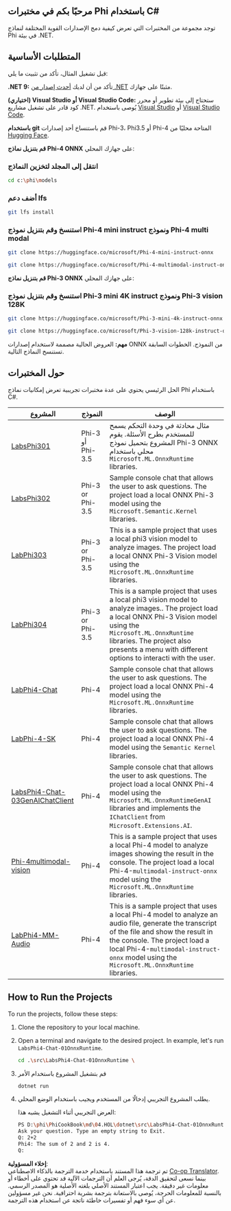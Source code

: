 <!--
CO_OP_TRANSLATOR_METADATA:
{
  "original_hash": "8fd4bbea0a970872d95cf189202589e1",
  "translation_date": "2025-03-27T16:26:29+00:00",
  "source_file": "md\\04.HOL\\dotnet\\readme.md",
  "language_code": "ar"
}
-->
## مرحبًا بكم في مختبرات Phi باستخدام C#

توجد مجموعة من المختبرات التي تعرض كيفية دمج الإصدارات القوية المختلفة لنماذج Phi في بيئة .NET.

## المتطلبات الأساسية

قبل تشغيل المثال، تأكد من تثبيت ما يلي:

**.NET 9:** تأكد من أن لديك [أحدث إصدار من .NET](https://dotnet.microsoft.com/download/dotnet?WT.mc_id=aiml-137032-kinfeylo) مثبتًا على جهازك.

**(اختياري) Visual Studio أو Visual Studio Code:** ستحتاج إلى بيئة تطوير أو محرر كود قادر على تشغيل مشاريع .NET. يُوصى باستخدام [Visual Studio](https://visualstudio.microsoft.com?WT.mc_id=aiml-137032-kinfeylo) أو [Visual Studio Code](https://code.visualstudio.com?WT.mc_id=aiml-137032-kinfeylo).

**باستخدام git** قم باستنساخ أحد إصدارات Phi-3، Phi3.5 أو Phi-4 المتاحة محليًا من [Hugging Face](https://huggingface.co/collections/lokinfey/phi-4-family-679c6f234061a1ab60f5547c).

**قم بتنزيل نماذج Phi-4 ONNX** على جهازك المحلي:

### انتقل إلى المجلد لتخزين النماذج

```bash
cd c:\phi\models
```

### أضف دعم lfs

```bash
git lfs install 
```

### استنسخ وقم بتنزيل نموذج Phi-4 mini instruct ونموذج Phi-4 multi modal

```bash
git clone https://huggingface.co/microsoft/Phi-4-mini-instruct-onnx

git clone https://huggingface.co/microsoft/Phi-4-multimodal-instruct-onnx
```

**قم بتنزيل نماذج Phi-3 ONNX** على جهازك المحلي:

### استنسخ وقم بتنزيل نموذج Phi-3 mini 4K instruct ونموذج Phi-3 vision 128K

```bash
git clone https://huggingface.co/microsoft/Phi-3-mini-4k-instruct-onnx

git clone https://huggingface.co/microsoft/Phi-3-vision-128k-instruct-onnx-cpu
```

**مهم:** العروض الحالية مصممة لاستخدام إصدارات ONNX من النموذج. الخطوات السابقة تستنسخ النماذج التالية.

## حول المختبرات

الحل الرئيسي يحتوي على عدة مختبرات تجريبية تعرض إمكانيات نماذج Phi باستخدام C#.

| المشروع | النموذج | الوصف |
| ------------ | -----------| ----------- |
| [LabsPhi301](../../../../../md/04.HOL/dotnet/src/LabsPhi301) | Phi-3 أو Phi-3.5 | مثال محادثة في وحدة التحكم يسمح للمستخدم بطرح الأسئلة. يقوم المشروع بتحميل نموذج Phi-3 ONNX محلي باستخدام `Microsoft.ML.OnnxRuntime` libraries. |
| [LabsPhi302](../../../../../md/04.HOL/dotnet/src/LabsPhi302) | Phi-3 or Phi-3.5 | Sample console chat that allows the user to ask questions. The project load a local ONNX Phi-3 model using the `Microsoft.Semantic.Kernel` libraries. |
| [LabPhi303](../../../../../md/04.HOL/dotnet/src/LabsPhi303) | Phi-3 or Phi-3.5 | This is a sample project that uses a local phi3 vision model to analyze images. The project load a local ONNX Phi-3 Vision model using the `Microsoft.ML.OnnxRuntime` libraries. |
| [LabPhi304](../../../../../md/04.HOL/dotnet/src/LabsPhi304) | Phi-3 or Phi-3.5 | This is a sample project that uses a local phi3 vision model to analyze images.. The project load a local ONNX Phi-3 Vision model using the `Microsoft.ML.OnnxRuntime` libraries. The project also presents a menu with different options to interacti with the user. | 
| [LabPhi4-Chat](../../../../../md/04.HOL/dotnet/src/LabsPhi4-Chat-01OnnxRuntime) | Phi-4 | Sample console chat that allows the user to ask questions. The project load a local ONNX Phi-4 model using the `Microsoft.ML.OnnxRuntime` libraries. |
| [LabPhi-4-SK](../../../../../md/04.HOL/dotnet/src/LabsPhi4-Chat-02SK) | Phi-4 | Sample console chat that allows the user to ask questions. The project load a local ONNX Phi-4 model using the `Semantic Kernel` libraries. |
| [LabsPhi4-Chat-03GenAIChatClient](../../../../../md/04.HOL/dotnet/src/LabsPhi4-Chat-03GenAIChatClient) | Phi-4 | Sample console chat that allows the user to ask questions. The project load a local ONNX Phi-4 model using the `Microsoft.ML.OnnxRuntimeGenAI` libraries and implements the `IChatClient` from `Microsoft.Extensions.AI`. |
| [Phi-4multimodal-vision](../../../../../md/04.HOL/dotnet/src/LabsPhi4-MultiModal-01Images) | Phi-4 | This is a sample project that uses a local Phi-4 model to analyze images showing the result in the console. The project load a local Phi-4-`multimodal-instruct-onnx` model using the `Microsoft.ML.OnnxRuntime` libraries. |
| [LabPhi4-MM-Audio](../../../../../md/04.HOL/dotnet/src/LabsPhi4-MultiModal-02Audio) | Phi-4 |This is a sample project that uses a local Phi-4 model to analyze an audio file, generate the transcript of the file and show the result in the console. The project load a local Phi-4-`multimodal-instruct-onnx` model using the `Microsoft.ML.OnnxRuntime` libraries. |

## How to Run the Projects

To run the projects, follow these steps:

1. Clone the repository to your local machine.

1. Open a terminal and navigate to the desired project. In example, let's run `LabsPhi4-Chat-01OnnxRuntime`.

    ```bash
    cd .\src\LabsPhi4-Chat-01OnnxRuntime \
    ```

1. قم بتشغيل المشروع باستخدام الأمر

    ```bash
    dotnet run
    ```

1. يطلب المشروع التجريبي إدخالًا من المستخدم ويجيب باستخدام الوضع المحلي.

   العرض التجريبي أثناء التشغيل يشبه هذا:

   ```bash
   PS D:\phi\PhiCookBook\md\04.HOL\dotnet\src\LabsPhi4-Chat-01OnnxRuntime> dotnet run
   Ask your question. Type an empty string to Exit.
   Q: 2+2
   Phi4: The sum of 2 and 2 is 4.
   Q:
   ```

**إخلاء المسؤولية**:  
تم ترجمة هذا المستند باستخدام خدمة الترجمة بالذكاء الاصطناعي [Co-op Translator](https://github.com/Azure/co-op-translator). بينما نسعى لتحقيق الدقة، يُرجى العلم أن الترجمات الآلية قد تحتوي على أخطاء أو معلومات غير دقيقة. يجب اعتبار المستند الأصلي بلغته الأصلية هو المصدر الرسمي. بالنسبة للمعلومات الحرجة، يُوصى بالاستعانة بترجمة بشرية احترافية. نحن غير مسؤولين عن أي سوء فهم أو تفسيرات خاطئة ناتجة عن استخدام هذه الترجمة.
